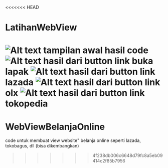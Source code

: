 <<<<<<< HEAD
# LatihanWebView
![Alt text](tampilanhome.png?raw=true "Optional Title")
tampilan awal hasil code
![Alt text](bukalapak.png?raw=true "Optional Title")
hasil dari button link buka lapak
![Alt text](lazada.png?raw=true "Optional Title")
hasil dari button link lazada
![Alt text](olx.png?raw=true "Optional Title")
hasil dari button link olx
![Alt text](tokopedia.png?raw=true "Optional Title")
hasil dari button link tokopedia
=======
# WebViewBelanjaOnline
code untuk membuat view website" belanja online seperti lazada, tokobagus, dll (bisa dikembangkan)
>>>>>>> 4f238db006c6648d79fc8a5eb09414c2f85b7956
